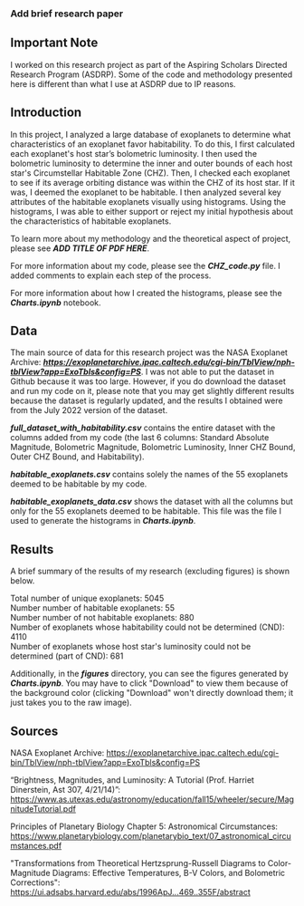 ### Add brief research paper ###

## Important Note ##

I worked on this research project as part of the Aspiring Scholars Directed Research Program (ASDRP). Some of the code and methodology presented here is different than what I use at ASDRP due to IP reasons. 

## Introduction

In this project, I analyzed a large database of exoplanets to determine what characteristics of an exoplanet favor habitability. To do this, I first calculated each exoplanet's host star’s bolometric luminosity. I then used the bolometric luminosity to determine the inner and outer bounds of each host star's Circumstellar Habitable Zone (CHZ). Then, I checked each exoplanet to see if its average orbiting distance was within the CHZ of its host star. If it was, I deemed the exoplanet to be habitable. I then analyzed several key attributes of the habitable exoplanets visually using histograms. Using the histograms, I was able to either support or reject my initial hypothesis about the characteristics of habitable exoplanets. 

To learn more about my methodology and the theoretical aspect of project, please see ***ADD TITLE OF PDF HERE***. 

For more information about my code, please see the ***CHZ_code.py*** file. I added comments to explain each step of the process.

For more information about how I created the histograms, please see the ***Charts.ipynb*** notebook. 

## Data

The main source of data for this research project was the NASA Exoplanet Archive: ***https://exoplanetarchive.ipac.caltech.edu/cgi-bin/TblView/nph-tblView?app=ExoTbls&config=PS***. I was not able to put the dataset in Github because it was too large. However, if you do download the dataset and run my code on it, please note that you may get slightly different results because the dataset is regularly updated, and the results I obtained were from the July 2022 version of the dataset. 

***full_dataset_with_habitability.csv*** contains the entire dataset with the columns added from my code (the last 6 columns: Standard Absolute Magnitude, Bolometric Magnitude, Bolometric Luminosity, Inner CHZ Bound, Outer CHZ Bound, and Habitability). 

***habitable_exoplanets.csv*** contains solely the names of the 55 exoplanets deemed to be habitable by my code. 

***habitable_exoplanets_data.csv*** shows the dataset with all the columns but only for the 55 exoplanets deemed to be habitable. This file was the file I used to generate the histograms in ***Charts.ipynb***. 

## Results

A brief summary of the results of my research (excluding figures) is shown below. 

Total number of unique exoplanets: 5045  
Number number of habitable exoplanets: 55  
Number number of not habitable exoplanets: 880  
Number of exoplanets whose habitability could not be determined (CND): 4110  
Number of exoplanets whose host star's luminosity could not be determined (part of CND): 681

Additionally, in the ***figures*** directory, you can see the figures generated by ***Charts.ipynb***. You may have to click "Download" to view them because of the background color (clicking "Download" won't directly download them; it just takes you to the raw image). 

## Sources

NASA Exoplanet Archive: https://exoplanetarchive.ipac.caltech.edu/cgi-bin/TblView/nph-tblView?app=ExoTbls&config=PS

“Brightness, Magnitudes, and Luminosity: A Tutorial (Prof. Harriet Dinerstein, Ast 307, 4/21/14)”: https://www.as.utexas.edu/astronomy/education/fall15/wheeler/secure/MagnitudeTutorial.pdf

Principles of Planetary Biology Chapter 5: Astronomical Circumstances: https://www.planetarybiology.com/planetarybio_text/07_astronomical_circumstances.pdf

"Transformations from Theoretical Hertzsprung-Russell Diagrams to Color-Magnitude Diagrams: Effective Temperatures, B-V Colors, and Bolometric Corrections": https://ui.adsabs.harvard.edu/abs/1996ApJ...469..355F/abstract
